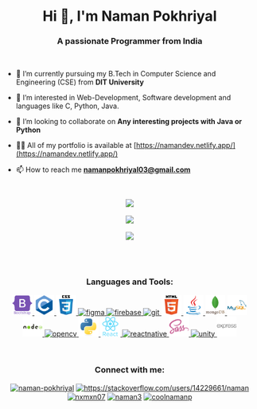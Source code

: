 <!-- <hr>

<p>&nbsp;<img align="center" src="https://github-readme-stats.vercel.app/api?username=Naman-pokhriyal&theme=dark&show_icons=true" alt="NamanPokhriyal" /></p>

 <h3 align="center"><b>My Badges: </b></h3>

<a href="https://dev.to/badge/hacktoberfest-2021" target="_blank">
<img src="https://res.cloudinary.com/practicaldev/image/fetch/s--1l8Lf2vD--/c_limit,f_auto,fl_progressive,q_80,w_180/https://dev-to-uploads.s3.amazonaws.com/uploads/badge/badge_image/131/hacktoberfest-2021-badge.png" width=100>
</a>


<h3 align="center"><b>Connect with me here:</b></h3>
<p align="center"> -->

<h1 align="center">Hi 👋, I'm Naman Pokhriyal</h1>
<h3 align="center">A passionate Programmer from India</h3>
<br/>

- 🔭 I’m currently pursuing my B.Tech in Computer Science and Engineering (CSE) from **DIT University**

- 👀 I’m interested in Web-Development, Software development and languages like C, Python, Java.

- 👯 I’m looking to collaborate on **Any interesting projects with Java or Python**

- 👨‍💻 All of my portfolio is available at [https://namandev.netlify.app/](https://namandev.netlify.app/)

- 📫 How to reach me **namanpokhriyal03@gmail.com**
<br/>
<p align="center">
      <img
        src="https://github-readme-stats.vercel.app/api?username=Naman-pokhriyal&show_icons=true&theme=radical&show_icons=true"
      />
    </p>
    <p align="center">
      <img
        src="https://github-readme-stats.vercel.app/api/top-langs/?username=Naman-pokhriyal&layout=compact&theme=radical"
      />
    </p>
    <p align="center">
      <img
        src="https://github-readme-streak-stats.herokuapp.com/?user=Naman-pokhriyal&currStreakNum=2FD3EB&fire=pink&sideLabels=F00&theme=radical&sideLabels=FDDFB6"
      />
    </p>
   <br/>
<!--    <p align="center">
    <img src="https://badges.pufler.dev/visits/Naman-pokhriyal/Naman-pokhriyal" />
    <img src="https://badges.pufler.dev/repos/Naman-pokhriyal" /> 
  </p>  -->
  
<br/>
    
    
<h3 align="center">Languages and Tools:</h3>
<p align="center"> <a href="https://getbootstrap.com" target="_blank" rel="noreferrer"> <img src="https://raw.githubusercontent.com/devicons/devicon/master/icons/bootstrap/bootstrap-plain-wordmark.svg" alt="bootstrap" width="40" height="40"/> </a> <a href="https://www.cprogramming.com/" target="_blank" rel="noreferrer"> <img src="https://raw.githubusercontent.com/devicons/devicon/master/icons/c/c-original.svg" alt="c" width="40" height="40"/> </a> <a href="https://www.w3schools.com/css/" target="_blank" rel="noreferrer"> <img src="https://raw.githubusercontent.com/devicons/devicon/master/icons/css3/css3-original-wordmark.svg" alt="css3" width="40" height="40"/> </a> <a href="https://www.figma.com/" target="_blank" rel="noreferrer"> <img src="https://www.vectorlogo.zone/logos/figma/figma-icon.svg" alt="figma" width="40" height="40"/> </a> <a href="https://firebase.google.com/" target="_blank" rel="noreferrer"> <img src="https://www.vectorlogo.zone/logos/firebase/firebase-icon.svg" alt="firebase" width="40" height="40"/> </a> <a href="https://git-scm.com/" target="_blank" rel="noreferrer"> <img src="https://www.vectorlogo.zone/logos/git-scm/git-scm-icon.svg" alt="git" width="40" height="40"/> </a> <a href="https://www.w3.org/html/" target="_blank" rel="noreferrer"> <img src="https://raw.githubusercontent.com/devicons/devicon/master/icons/html5/html5-original-wordmark.svg" alt="html5" width="40" height="40"/> </a> <a href="https://www.java.com" target="_blank" rel="noreferrer"> <img src="https://raw.githubusercontent.com/devicons/devicon/master/icons/java/java-original.svg" alt="java" width="40" height="40"/> </a> <a href="https://www.mongodb.com/" target="_blank" rel="noreferrer"> <img src="https://raw.githubusercontent.com/devicons/devicon/master/icons/mongodb/mongodb-original-wordmark.svg" alt="mongodb" width="40" height="40"/> </a> <a href="https://www.mysql.com/" target="_blank" rel="noreferrer"> <img src="https://raw.githubusercontent.com/devicons/devicon/master/icons/mysql/mysql-original-wordmark.svg" alt="mysql" width="40" height="40"/> </a> <a href="https://nodejs.org" target="_blank" rel="noreferrer"> <img src="https://raw.githubusercontent.com/devicons/devicon/master/icons/nodejs/nodejs-original-wordmark.svg" alt="nodejs" width="40" height="40"/> </a> <a href="https://opencv.org/" target="_blank" rel="noreferrer"> <img src="https://www.vectorlogo.zone/logos/opencv/opencv-icon.svg" alt="opencv" width="40" height="40"/> </a> <a href="https://www.python.org" target="_blank" rel="noreferrer"> <img src="https://raw.githubusercontent.com/devicons/devicon/master/icons/python/python-original.svg" alt="python" width="40" height="40"/> </a> <a href="https://reactjs.org/" target="_blank" rel="noreferrer"> <img src="https://raw.githubusercontent.com/devicons/devicon/master/icons/react/react-original-wordmark.svg" alt="react" width="40" height="40"/> </a> <a href="https://reactnative.dev/" target="_blank" rel="noreferrer"> <img src="https://reactnative.dev/img/header_logo.svg" alt="reactnative" width="40" height="40"/> </a> <a href="https://sass-lang.com" target="_blank" rel="noreferrer"> <img src="https://raw.githubusercontent.com/devicons/devicon/master/icons/sass/sass-original.svg" alt="sass" width="40" height="40"/> </a> <a href="https://unity.com/" target="_blank" rel="noreferrer"> <img src="https://www.vectorlogo.zone/logos/unity3d/unity3d-icon.svg" alt="unity" width="40" height="40"/> </a> <a href="https://expressjs.com" target="_blank" rel="noreferrer"> <img src="https://raw.githubusercontent.com/devicons/devicon/master/icons/express/express-original-wordmark.svg" alt="express" width="40" height="40"/> </a> </p>
<br/>

<h3 align="center">Connect with me:</h3>
<p align="center">
<a href="https://linkedin.com/in/naman-pokhriyal" target="blank"><img align="center" src="https://raw.githubusercontent.com/rahuldkjain/github-profile-readme-generator/master/src/images/icons/Social/linked-in-alt.svg" alt="naman-pokhriyal" height="30" width="40" /></a>
<a href="https://stackoverflow.com/users/https://stackoverflow.com/users/14229661/naman" target="blank"><img align="center" src="https://raw.githubusercontent.com/rahuldkjain/github-profile-readme-generator/master/src/images/icons/Social/stack-overflow.svg" alt="https://stackoverflow.com/users/14229661/naman" height="30" width="40" /></a>
<a href="https://instagram.com/nxmxn07" target="blank"><img align="center" src="https://raw.githubusercontent.com/rahuldkjain/github-profile-readme-generator/master/src/images/icons/Social/instagram.svg" alt="nxmxn07" height="30" width="40" /></a>
<a href="https://www.codechef.com/users/naman3" target="blank"><img align="center" src="https://cdn.jsdelivr.net/npm/simple-icons@3.1.0/icons/codechef.svg" alt="naman3" height="30" width="40" /></a>
<a href="https://www.hackerrank.com/coolnamanp" target="blank"><img align="center" src="https://raw.githubusercontent.com/rahuldkjain/github-profile-readme-generator/master/src/images/icons/Social/hackerrank.svg" alt="coolnamanp" height="30" width="40" /></a>
</p>
